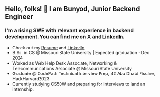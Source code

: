 ## Hello, folks! 👋 I am Bunyod, Junior Backend Engineer

### I'm a rising SWE with relevant experience in backend development. You can find me on [X][1] and [LinkedIn][2].
[1]: https://twitter.com/babdusaid0v
[2]: https://www.linkedin.com/in/bunyodabdusaidov
* Check out my [Resume](https://gist.github.com/bunyodabdusaidov/92e929ae4dd471820b6b2479d9ff26d7) and [LinkedIn](https://www.linkedin.com/in/bunyodabdusaidov).
* B.Sc. in CS @ Missouri State University | Expected graduation - Dec 2024 
* Worked as Web Help Desk Associate, Networking & Telecommunications Associate @ Missouri State University
* Graduate @ CodePath Technical Interview Prep, 42 Abu Dhabi Piscine, HackHarvard2023  
* Currently studying CS50W and preparing for interviews to land an internship.









